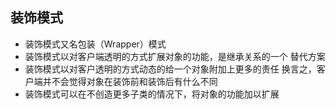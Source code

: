 ## 装饰模式
- 装饰模式又名包装（Wrapper）模式
- 装饰模式以对客户端透明的方式扩展对象的功能，是继承关系的一个
替代方案
- 装饰模式以对客户透明的方式动态的给一个对象附加上更多的责任
换言之，客户端并不会觉得对象在装饰前和装饰后有什么不同
- 装饰模式可以在不创造更多子类的情况下，将对象的功能加以扩展

